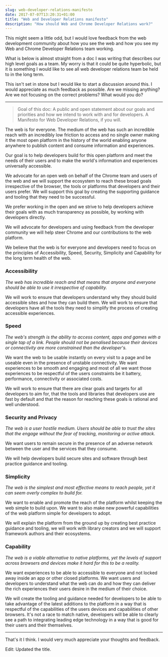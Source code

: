 ```yaml
---
slug: web-developer-relations-manifesto
date: 2017-07-07T13:20:31+01:00
title: "Web and Developer Relations manifesto"
description: "How should Web and Chrome Developer Relations work?"
---
```


This might seem a little odd, but I would love feedback from the web development
community about how you see the web and how you see my Web and Chrome Developer
Relations team working.

What is below is almost straight from a doc I was writing that describes our
high level goals as a team. My worry is that it could be quite hyperbolic, but
it is something I would like to see all web developer relations team be held
to in the long term.

This isn't set in stone but I would like to start a discussion around this. I
would appreciate as much feedback as possible. Are we missing anything? Are we
not focusing on the correct problems? What would you do?

<hr>

> Goal of this doc: A public and open statement about our goals and priorities 
> and how we intend to work with and for developers. A Manifesto for Web Developer 
> Relations, if you will.

The web is for everyone. The medium of the web has such an incredible reach with 
an incredibly low friction to access and no single owner making it the most open 
platform in the history of the world enabling anyone anywhere to publish content 
and consume information and experiences. 

Our goal is to help developers build for this open platform and meet the needs 
of their users and to make the world's information and experiences universally 
accessible.

We advocate for an open web on behalf of the Chrome team and users of the web 
and we will support the ecosystem to reach these broad goals irrespective of the 
browser, the tools or platforms that developers and their users prefer. We will 
support this goal by creating the supporting guidance and tooling that they need 
to be successful.

We prefer working in the open and we strive to help developers achieve their 
goals with as much transparency as possible, by working with developers 
directly.

We will advocate for developers and using feedback from the developer community 
we will help steer Chrome and our contributions to the web platform.

We believe that the web is for everyone and developers need to focus on the 
principles of Accessibility, Speed, Security, Simplicity and Capability for the 
long term health of the web. 

### Accessibility 

_The web has incredible reach and that means that anyone and everyone should be 
able to use it irrespective of capability._

We will work to ensure that developers understand why they should build 
accessible sites and how they can build them. We will work to ensure that 
developers have all the tools they need to simplify the process of creating 
accessible experiences.

### Speed

_The web's strength is the ability to access content, apps and games with a 
single tap of a link. People should not be penalised because their devices or 
connectivity are more constrained than the developer's._

We want the web to be usable instantly on every visit to a page and be useable 
even in the presence of unstable connectivity. We want experiences to be smooth 
and engaging and most of all we want those experiences to be respectful of the 
users constraints be it battery, performance, connectivity or associated costs.

We will work to ensure that there are clear goals and targets for all developers 
to aim for, that the tools and libraries that developers use are fast by default 
and that the reason for reaching these goals is rational and well understood.

### Security and Privacy

_The web is a user hostile medium. Users should be able to trust the sites that 
the engage without the fear of tracking, monitoring or active attack._

We want users to remain secure in the presence of an adverse network between the 
user and the services that they consume. 

We will help developers build secure sites and software through best practice 
guidance and tooling.

### Simplicity

_The web is the simplest and most effective means to reach people, yet it can 
seem overly complex to build for._

We want to enable and promote the reach of the platform whilst keeping the web 
simple to build upon. We want to also make new powerful capabilities of the web 
platform simple for developers to adopt.

We will explain the platform from the ground up by creating best practice 
guidance and tooling, we will work with library creators and we will support 
framework authors and their ecosystems.

### Capability

_The web is a viable alternative to native platforms, yet the levels of support 
across browsers and devices make it hard for this to be a reality._

We want experiences to be able to accessible to everyone and not locked away
inside an app or other closed platforms. We want users and developers to
understand what the web can do and how they can deliver the rich experiences
their users desire in the medium of their choice. 

We will create the tooling and guidance needed for developers to be able to take
advantage of the latest additions to the platform in a way that is respectful of
the capabilities of the users devices and capabilities of other browsers. It's
not a race to match native, developers will be able to clearly see a path to 
integrating leading edge technology in a way that is good for their users and
their themselves.

<hr>

That's it I think. I would very much appreciate your thoughts and feedback.

Edit: Updated the title.
